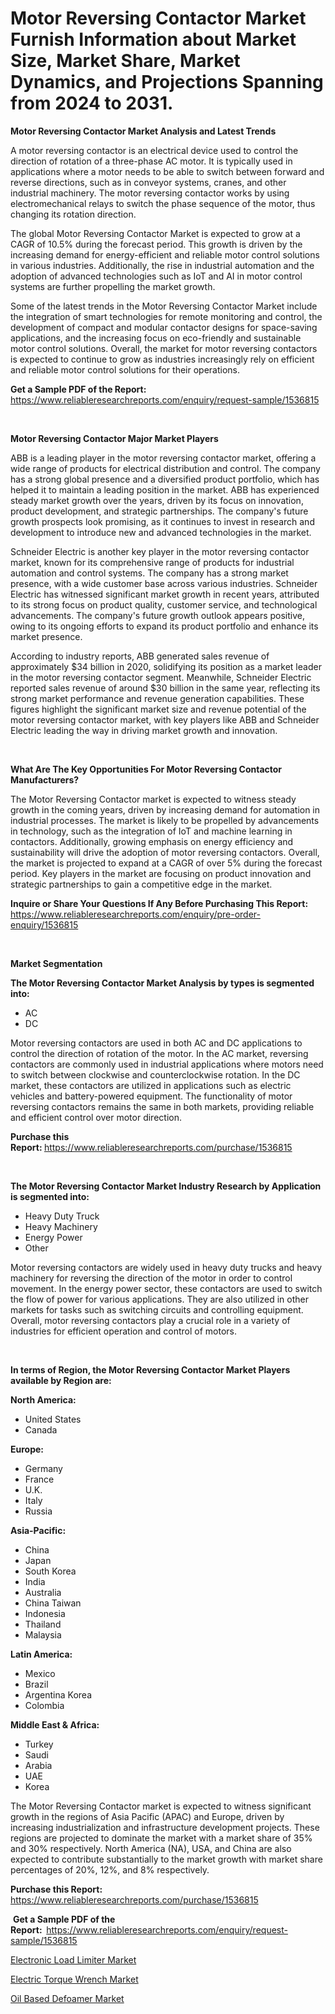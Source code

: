 <p><h1>Motor Reversing Contactor Market Furnish Information about Market Size, Market Share, Market Dynamics, and Projections Spanning from 2024 to 2031.</h1></p><p><strong>Motor Reversing Contactor Market Analysis and Latest Trends</strong></p>
<p><p>A motor reversing contactor is an electrical device used to control the direction of rotation of a three-phase AC motor. It is typically used in applications where a motor needs to be able to switch between forward and reverse directions, such as in conveyor systems, cranes, and other industrial machinery. The motor reversing contactor works by using electromechanical relays to switch the phase sequence of the motor, thus changing its rotation direction.</p><p>The global Motor Reversing Contactor Market is expected to grow at a CAGR of 10.5% during the forecast period. This growth is driven by the increasing demand for energy-efficient and reliable motor control solutions in various industries. Additionally, the rise in industrial automation and the adoption of advanced technologies such as IoT and AI in motor control systems are further propelling the market growth.</p><p>Some of the latest trends in the Motor Reversing Contactor Market include the integration of smart technologies for remote monitoring and control, the development of compact and modular contactor designs for space-saving applications, and the increasing focus on eco-friendly and sustainable motor control solutions. Overall, the market for motor reversing contactors is expected to continue to grow as industries increasingly rely on efficient and reliable motor control solutions for their operations.</p></p>
<p><strong>Get a Sample PDF of the Report:&nbsp;</strong> <a href="https://www.reliableresearchreports.com/enquiry/request-sample/1536815">https://www.reliableresearchreports.com/enquiry/request-sample/1536815</a></p>
<p>&nbsp;</p>
<p><strong>Motor Reversing Contactor Major Market Players</strong></p>
<p><p>ABB is a leading player in the motor reversing contactor market, offering a wide range of products for electrical distribution and control. The company has a strong global presence and a diversified product portfolio, which has helped it to maintain a leading position in the market. ABB has experienced steady market growth over the years, driven by its focus on innovation, product development, and strategic partnerships. The company's future growth prospects look promising, as it continues to invest in research and development to introduce new and advanced technologies in the market.</p><p>Schneider Electric is another key player in the motor reversing contactor market, known for its comprehensive range of products for industrial automation and control systems. The company has a strong market presence, with a wide customer base across various industries. Schneider Electric has witnessed significant market growth in recent years, attributed to its strong focus on product quality, customer service, and technological advancements. The company's future growth outlook appears positive, owing to its ongoing efforts to expand its product portfolio and enhance its market presence.</p><p>According to industry reports, ABB generated sales revenue of approximately $34 billion in 2020, solidifying its position as a market leader in the motor reversing contactor segment. Meanwhile, Schneider Electric reported sales revenue of around $30 billion in the same year, reflecting its strong market performance and revenue generation capabilities. These figures highlight the significant market size and revenue potential of the motor reversing contactor market, with key players like ABB and Schneider Electric leading the way in driving market growth and innovation.</p></p>
<p>&nbsp;</p>
<p><strong>What Are The Key Opportunities For Motor Reversing Contactor Manufacturers?</strong></p>
<p><p>The Motor Reversing Contactor market is expected to witness steady growth in the coming years, driven by increasing demand for automation in industrial processes. The market is likely to be propelled by advancements in technology, such as the integration of IoT and machine learning in contactors. Additionally, growing emphasis on energy efficiency and sustainability will drive the adoption of motor reversing contactors. Overall, the market is projected to expand at a CAGR of over 5% during the forecast period. Key players in the market are focusing on product innovation and strategic partnerships to gain a competitive edge in the market.</p></p>
<p><strong>Inquire or Share Your Questions If Any Before Purchasing This Report:</strong> <a href="https://www.reliableresearchreports.com/enquiry/pre-order-enquiry/1536815">https://www.reliableresearchreports.com/enquiry/pre-order-enquiry/1536815</a></p>
<p>&nbsp;</p>
<p><strong>Market Segmentation</strong></p>
<p><strong>The Motor Reversing Contactor Market Analysis by types is segmented into:</strong></p>
<p><ul><li>AC</li><li>DC</li></ul></p>
<p><p>Motor reversing contactors are used in both AC and DC applications to control the direction of rotation of the motor. In the AC market, reversing contactors are commonly used in industrial applications where motors need to switch between clockwise and counterclockwise rotation. In the DC market, these contactors are utilized in applications such as electric vehicles and battery-powered equipment. The functionality of motor reversing contactors remains the same in both markets, providing reliable and efficient control over motor direction.</p></p>
<p><strong>Purchase this Report:&nbsp;</strong><a href="https://www.reliableresearchreports.com/purchase/1536815">https://www.reliableresearchreports.com/purchase/1536815</a></p>
<p>&nbsp;</p>
<p><strong>The Motor Reversing Contactor Market Industry Research by Application is segmented into:</strong></p>
<p><ul><li>Heavy Duty Truck</li><li>Heavy Machinery</li><li>Energy Power</li><li>Other</li></ul></p>
<p><p>Motor reversing contactors are widely used in heavy duty trucks and heavy machinery for reversing the direction of the motor in order to control movement. In the energy power sector, these contactors are used to switch the flow of power for various applications. They are also utilized in other markets for tasks such as switching circuits and controlling equipment. Overall, motor reversing contactors play a crucial role in a variety of industries for efficient operation and control of motors.</p></p>
<p>&nbsp;</p>
<p><strong>In terms of Region, the Motor Reversing Contactor Market Players available by Region are:</strong></p>
<p>
    <p> <strong> North America: </strong>
        <ul>
            <li>United States</li>
            <li>Canada</li>
        </ul>
        </p> 
    <p> <strong> Europe: </strong>
        <ul>
            <li>Germany</li>
            <li>France</li>
            <li>U.K.</li>
            <li>Italy</li>
            <li>Russia</li>
        </ul>
        </p> 
    <p> <strong> Asia-Pacific: </strong>
        <ul>
            <li>China</li>
            <li>Japan</li>
            <li>South Korea</li>
            <li>India</li>
            <li>Australia</li>
            <li>China Taiwan</li>
            <li>Indonesia</li>
            <li>Thailand</li>
            <li>Malaysia</li>
        </ul>
        </p> 
    <p> <strong> Latin America: </strong>
        <ul>
            <li>Mexico</li>
            <li>Brazil</li>
            <li>Argentina Korea</li>
            <li>Colombia</li>
        </ul>
        </p> 
    <p> <strong> Middle East & Africa: </strong>
        <ul>
            <li>Turkey</li>
            <li>Saudi</li>
            <li>Arabia</li>
            <li>UAE</li>
            <li>Korea</li>
        </ul>
    </p>
    </p>
<p><p>The Motor Reversing Contactor market is expected to witness significant growth in the regions of Asia Pacific (APAC) and Europe, driven by increasing industrialization and infrastructure development projects. These regions are projected to dominate the market with a market share of 35% and 30% respectively. North America (NA), USA, and China are also expected to contribute substantially to the market growth with market share percentages of 20%, 12%, and 8% respectively.</p></p>
<p><strong>Purchase this Report: </strong><a href="https://www.reliableresearchreports.com/purchase/1536815">https://www.reliableresearchreports.com/purchase/1536815</a></p>
<p>&nbsp;<strong>Get a Sample PDF of the Report:&nbsp;&nbsp;</strong><a href="https://www.reliableresearchreports.com/enquiry/request-sample/1536815">https://www.reliableresearchreports.com/enquiry/request-sample/1536815</a></p>
<p><strong></strong></p>
<p><p><a href="https://github.com/RickHolmes3/Market-Research-Report-List-4/blob/main/electronic-load-limiter-market.md">Electronic Load Limiter Market</a></p><p><a href="https://view.publitas.com/reportprime-1/electric-torque-wrench-market-size-share-trends-analysis-report-by-material-by-type-by-end-user-by-region-and-segment-forecasts-2024-2031/">Electric Torque Wrench Market</a></p><p><a href="https://boundless-drawbridge-702.notion.site/Oil-Based-Defoamer-Market-Size-Share-Trends-Analysis-Report-By-Application-Regional-Outlook-Com-5a50588ec6d945ecb7cfbc610713b481">Oil Based Defoamer Market</a></p></p>